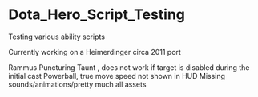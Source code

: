 Dota_Hero_Script_Testing
========================

Testing various ability scripts

Currently working on a Heimerdinger circa 2011 port

Rammus
Puncturing Taunt , does not work if target is disabled during the initial cast
Powerball, true move speed not shown in HUD
Missing sounds/animations/pretty much all assets

